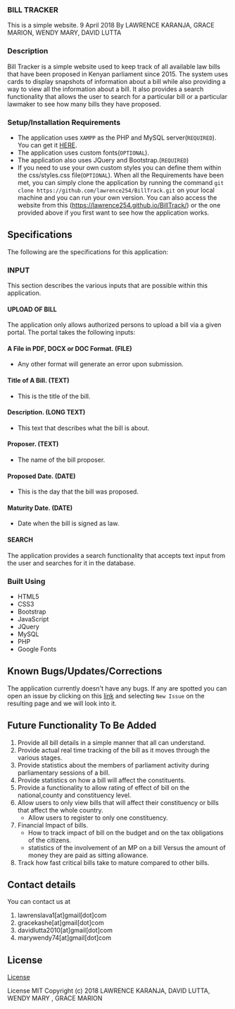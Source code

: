 ### BILL TRACKER
This is a simple website. 9 April 2018
By LAWRENCE KARANJA, GRACE MARION, WENDY MARY, DAVID LUTTA

### Description
Bill Tracker is a simple website used to keep track of all available law bills that have been proposed in Kenyan parliament since 2015. The system uses cards to display snapshots of information about a bill while also providing a way to view all the information about a bill. It also provides a search functionality that allows the user to search for a particular bill or a particular lawmaker to see how many bills they have proposed.

### Setup/Installation Requirements
* The application uses `XAMPP` as the PHP and MySQL server(`REQUIRED`). You can get it [HERE](https://www.apachefriends.org/download.html).
* The application uses custom fonts(`OPTIONAL`).
* The application also uses JQuery and Bootstrap.(`REQUIRED`)
* If you need to use your own custom styles you can define them within the css/styles.css file(`OPTIONAL`).
When all the Requirements have been met, you can simply clone the application by running the command
`git clone https://github.com/lawrence254/BillTrack.git` on your local machine and you can run your own version. You can also access the website from this (https://lawrence254.github.io/BillTrack/) or the one provided above if you first want to see how the application works.

## Specifications
The following are the specifications for this application:

### INPUT
This section describes the various inputs that are possible within this application.
#### UPLOAD OF BILL
The application only allows authorized persons to upload a bill via a given portal.
The portal takes the following inputs:
#### A File in PDF, DOCX or DOC Format. (FILE)
* Any other format will generate an error upon submission.

#### Title of A Bill. (TEXT)
* This is the title of the bill.

#### Description. (LONG TEXT)
* This text that describes what the bill is about.

#### Proposer. (TEXT)
* The name of the bill proposer.

#### Proposed Date. (DATE)
* This is  the day that the bill was proposed.

#### Maturity Date. (DATE)
* Date when the bill is signed as law.

#### SEARCH
The application provides a search functionality that accepts text input from the user and searches for it  in the database.



### Built Using
* HTML5
* CSS3
* Bootstrap
* JavaScript
* JQuery
* MySQL
* PHP
* Google Fonts

## Known Bugs/Updates/Corrections
The application currently doesn't have any bugs. If any are spotted you can open an issue by clicking on this [link](https://github.com/lawrence254/BillTrack/issues) and selecting `New Issue` on the resulting page and we will look into it.

## Future Functionality To Be Added
1. Provide all bill details in a simple manner that all can understand.
2. Provide actual real time tracking of the bill as it moves through the various stages.
3. Provide statistics about the members of parliament activity during parliamentary sessions of a bill.
4. Provide statistics on how a bill will affect the constituents.
5. Provide a functionality to allow rating of effect of bill on the national,county and constituency level.
6. Allow users to only view bills that will affect their constituency or bills that affect the whole country.
   * Allow users to register to only one constituency.
7. Financial Impact of bills.
   * How to track impact of bill on the budget and on the tax obligations of the citizens.
   * statistics of the involvement of an MP on a bill Versus the amount of money they are paid as sitting allowance.
8. Track how fast critical bills take to mature compared to other bills.

## Contact details
You can contact us at
1. lawrenslava1[at]gmail[dot]com
2. gracekashe[at]gmail[dot]com
3. davidlutta2010[at]gmail[dot]com
4. marywendy74[at]gmail[dot]com


## License
[License](https://github.com/lawrence254/BillTrack/blob/master/LICENSE)

License MIT Copyright (c) 2018 LAWRENCE KARANJA, DAVID LUTTA, WENDY MARY , GRACE MARION
